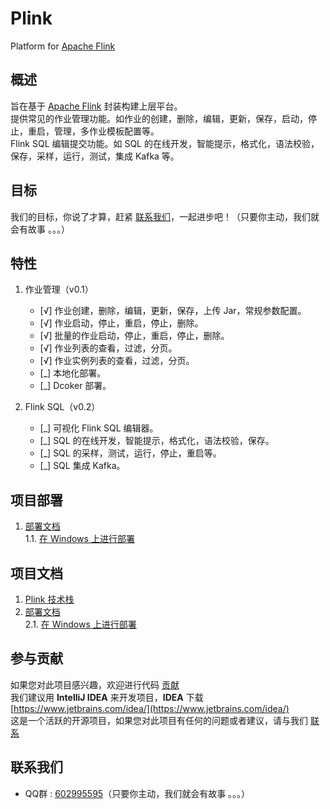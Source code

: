 # Plink
Platform for [Apache Flink](https://flink.apache.org)

## 概述
旨在基于 [Apache Flink](https://flink.apache.org) 封装构建上层平台。  
提供常见的作业管理功能。如作业的创建，删除，编辑，更新，保存，启动，停止，重启，管理，多作业模板配置等。  
Flink SQL 编辑提交功能。如 SQL 的在线开发，智能提示，格式化，语法校验，保存，采样，运行，测试，集成 Kafka 等。

## 目标
我们的目标，你说了才算，赶紧 [联系我们](#联系我们)，一起进步吧！（只要你主动，我们就会有故事 。。。）

## 特性

1. 作业管理（v0.1）
    * [√] 作业创建，删除，编辑，更新，保存，上传 Jar，常规参数配置。
    * [√] 作业启动，停止，重启，停止，删除。
    * [√] 批量的作业启动，停止，重启，停止，删除。
    * [√] 作业列表的查看，过滤，分页。
    * [√] 作业实例列表的查看，过滤，分页。
    * [_] 本地化部署。
    * [_] Dcoker 部署。

2. Flink SQL（v0.2）
    * [_] 可视化 Flink SQL 编辑器。
    * [_] SQL 的在线开发，智能提示，格式化，语法校验，保存。
    * [_] SQL 的采样，测试，运行，停止，重启等。
    * [_] SQL 集成 Kafka。

## 项目部署
1. [部署文档](docs/deploy-standalone.md)  
    1.1. [在 Windows 上进行部署](docs/deploy-standalone-on-windows.md)

## 项目文档
1. [Plink 技术栈](docs/technicalNote.md)
2. [部署文档](docs/deploy-standalone.md)  
    2.1. [在 Windows 上进行部署](deploy-standalone-on-windows.md)

## 参与贡献
如果您对此项目感兴趣，欢迎进行代码 [贡献](CONTRIBUTING.md)  
我们建议用 **IntelliJ IDEA** 来开发项目，**IDEA** 下载 [https://www.jetbrains.com/idea/](https://www.jetbrains.com/idea/)  
这是一个活跃的开源项目，如果您对此项目有任何的问题或者建议，请与我们 [联系](#联系我们)

## 联系我们
- QQ群 : [602995595](https://shang.qq.com/wpa/qunwpa?idkey=80abdf504880b073062bc0e65a40411379ca1df99726736f426b5e9fbbd02310)（只要你主动，我们就会有故事 。。。）

